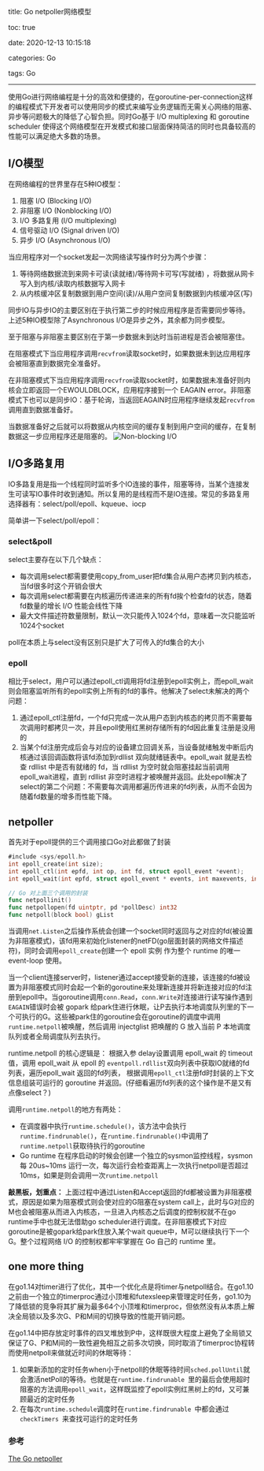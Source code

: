 title: Go netpoller网络模型

toc: true

date: 2020-12-13 10:15:18

categories: Go

tags: Go

---

使用Go进行网络编程是十分的高效和便捷的，在goroutine-per-connection这样的编程模式下开发者可以使用同步的模式来编写业务逻辑而无需关心网络的阻塞、异步等问题极大的降低了心智负担。同时Go基于 I/O multiplexing 和 goroutine scheduler 使得这个网络模型在开发模式和接口层面保持简洁的同时也具备较高的性能可以满足绝大多数的场景。

## I/O模型
在网络编程的世界里存在5种IO模型：

1. 阻塞 I/O (Blocking I/O)  
2. 非阻塞 I/O (Nonblocking I/O)
3. I/O 多路复用 (I/O multiplexing)
4. 信号驱动 I/O (Signal driven I/O)
5. 异步 I/O (Asynchronous I/O)

当应用程序对一个socket发起一次网络读写操作时分为两个步骤：

1. 等待网络数据流到来网卡可读(读就绪)/等待网卡可写(写就绪) ，将数据从网卡写入到内核/读取内核数据写入网卡
2. 从内核缓冲区复制数据到用户空间(读)/从用户空间复制数据到内核缓冲区(写)

同步IO与异步IO的主要区别在于执行第二步的时候应用程序是否需要同步等待。上述5种IO模型除了Asynchronous I/O是异步之外，其余都为同步模型。

至于阻塞与非阻塞主要区别在于第一步数据未到达时当前进程是否会被阻塞住。

在阻塞模式下当应用程序调用`recvfrom`读取socket时，如果数据未到达应用程序会被阻塞直到数据完全准备好。

在非阻塞模式下当应用程序调用`recvfrom`读取socket时，如果数据未准备好则内核会立即返回一个EWOULDBLOCK，应用程序接到一个 EAGAIN error。非阻塞模式下也可以是同步IO：基于轮询，当返回EAGAIN时应用程序继续发起`recvfrom`调用直到数据准备好。

当数据准备好之后就可以将数据从内核空间的缓存复制到用户空间的缓存，在复制数据这一步应用程序还是阻塞的。
![Non-blocking I/O](/img/non-blockingIO.jpg)


## I/O多路复用
IO多路复用是指一个线程同时监听多个IO连接的事件，阻塞等待，当某个连接发生可读写IO事件时收到通知。所以复用的是线程而不是IO连接。常见的多路复用选择器有：select/poll/epoll、kqueue、iocp

简单讲一下select/poll/epoll：

### select&poll
select主要存在以下几个缺点：

- 每次调用select都需要使用copy_from_user把fd集合从用户态拷贝到内核态，当fd很多时这个开销会很大
- 每次调用select都需要在内核遍历传递进来的所有fd挨个检查fd的状态，随着fd数量的增长 I/O 性能会线性下降
- 最大文件描述符数量限制，默认一次只能传入1024个fd，意味着一次只能监听1024个socket

poll在本质上与select没有区别只是扩大了可传入的fd集合的大小

### epoll
相比于select，用户可以通过epoll_ctl调用将fd注册到epoll实例上，而epoll_wait则会阻塞监听所有的epoll实例上所有的fd的事件。他解决了select未解决的两个问题：

1. 通过epoll_ctl注册fd，一个fd只完成一次从用户态到内核态的拷贝而不需要每次调用时都拷贝一次，并且epoll使用红黑树存储所有的fd因此重复注册是没用的
2. 当某个fd注册完成后会与对应的设备建立回调关系，当设备就绪触发中断后内核通过该回调函数将该fd添加到rdllist 双向就绪链表中。epoll_wait 就是去检查 rdllist 中是否有就绪的 fd，当 rdllist 为空时就会阻塞挂起当前调用epoll_wait进程，直到 rdllist 非空时进程才被唤醒并返回。此处epoll解决了select的第二个问题：不需要每次调用都遍历传进来的fd列表，从而不会因为随着fd数量的增多而性能下降。

## netpoller
首先对于epoll提供的三个调用接口Go对此都做了封装

```go
#include <sys/epoll.h>  
int epoll_create(int size);  
int epoll_ctl(int epfd, int op, int fd, struct epoll_event *event);  
int epoll_wait(int epfd, struct epoll_event * events, int maxevents, int timeout);

// Go 对上面三个调用的封装
func netpollinit()
func netpollopen(fd uintptr, pd *pollDesc) int32
func netpoll(block bool) gList
```

当调用`net.Listen`之后操作系统会创建一个socket同时返回与之对应的fd(被设置为非阻塞模式)，该fd用来初始化listener的netFD(go层面封装的网络文件描述符)，同时会调用`epoll_create`创建一个 epoll 实例 作为整个 runtime 的唯一 event-loop 使用。

当一个client连接server时，listener通过accept接受新的连接，该连接的fd被设置为非阻塞模式同时会起一个新的goroutine来处理新连接并将新连接对应的fd注册到epoll中。当goroutine调用`conn.Read`，`conn.Write`对连接进行读写操作遇到` EAGAIN`错误时会被 gopark 给park住进行休眠，让P去执行本地调度队列里的下一个可执行的G。这些被park住的goroutine会在goroutine的调度中调用`runtime.netpoll`被唤醒，然后调用 injectglist 把唤醒的 G 放入当前 P 本地调度队列或者全局调度队列去执行。

runtime.netpoll 的核心逻辑是： 根据入参 delay设置调用 epoll_wait 的 timeout 值，调用 epoll_wait 从 epoll 的 `eventpoll.rdllist`双向列表中获取IO就绪的fd列表，遍历epoll_wait 返回的fd列表， 根据调用`epoll_ctl`注册fd时封装的上下文信息组装可运行的 goroutine 并返回。(仔细看遍历fd列表的这个操作是不是又有点像select？)

调用`runtime.netpoll`的地方有两处：

- 在调度器中执行`runtime.schedule()`，该方法中会执行`runtime.findrunable()`，在`runtime.findrunable()`中调用了`runtime.netpoll`获取待执行的goroutine
- Go runtime 在程序启动的时候会创建一个独立的sysmon监控线程，sysmon 每 20us~10ms 运行一次，每次运行会检查距离上一次执行netpoll是否超过10ms，如果是则会调用一次`runtime.netpoll`

**敲黑板，划重点：**
上面过程中通过Listen和Accept返回的fd都被设置为非阻塞模式，原因是如果为阻塞模式则会使对应的G阻塞在system call上，此时与G对应的M也会被阻塞从而进入内核态，一旦进入内核态之后调度的控制权就不在go runtime手中也就无法借助go scheduler进行调度。在非阻塞模式下对应goroutine是被gopark给park住放入某个wait queue中，M可以继续执行下一个G。整个过程网络 I/O 的控制权都牢牢掌握在 Go 自己的 runtime 里。

## one more thing
在go1.14对timer进行了优化，其中一个优化点是将timer与netpoll结合。在go1.10之前由一个独立的timerproc通过小顶堆和futexsleep来管理定时任务，go1.10为了降低锁的竞争将其扩展为最多64个小顶堆和timerproc，但依然没有从本质上解决全局锁以及多次G、P和M间的切换导致的性能开销问题。

在go1.14中把存放定时事件的四叉堆放到P中，这样既很大程度上避免了全局锁又保证了G、P和M间的一致性避免相互之前多次切换，同时取消了timerproc协程转而使用netpoll来做就近时间的休眠等待：

1. 如果新添加的定时任务when小于netpoll的休眠等待时间`sched.pollUntil`就会激活netPoll的等待。也就是在`runtime.findrunable `里的最后会使用超时阻塞的方法调用`epoll_wait`，这样既监控了epoll实例红黑树上的fd，又可兼顾最近的定时任务
2. 在每次`runtime.schedule`调度时在`runtime.findrunable `中都会通过`checkTimers `来查找可运行的定时任务 

### 参考
[The Go netpoller](https://morsmachine.dk/netpoller)